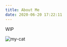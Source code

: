 ```yaml
---
title: About Me
date: 2020-06-20 17:22:11
---
```


WIP

<img src="/images/cat.heic" alt="my-cat"/>


